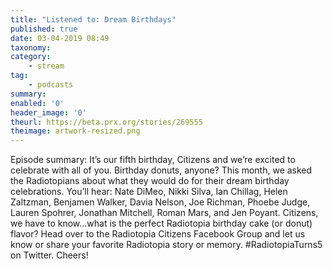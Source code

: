 ```yaml
---
title: "Listened to: Dream Birthdays"
published: true
date: 03-04-2019 08:49
taxonomy:
category:
	- stream
tag:
	- podcasts
summary:
enabled: '0'
header_image: '0'
theurl: https://beta.prx.org/stories/269555
theimage: artwork-resized.png
--- 
```

Episode summary: It’s our fifth birthday, Citizens and we’re excited to celebrate with all of you. Birthday donuts, anyone? This month, we asked the Radiotopians about what they would do for their dream birthday celebrations. You’ll hear: Nate DiMeo, Nikki Silva, Ian Chillag, Helen Zaltzman, Benjamen Walker, Davia Nelson, Joe Richman, Phoebe Judge, Lauren Spohrer, Jonathan Mitchell, Roman Mars, and Jen Poyant. Citizens, we have to know…what is the perfect Radiotopia birthday cake (or donut) flavor? Head over to the Radiotopia Citizens Facebook Group and let us know or share your favorite Radiotopia story or memory. #RadiotopiaTurns5 on Twitter. Cheers!
